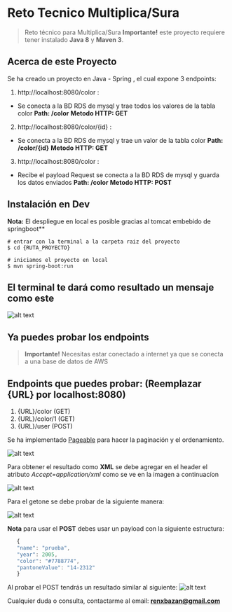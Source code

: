 # Reto Tecnico Multiplica/Sura

> Reto técnico para Multiplica/Sura
> **Importante!** este proyecto requiere tener instalado **Java 8**  y **Maven 3**.

## Acerca de este Proyecto
Se ha creado un proyecto en Java - Spring , el cual expone 3 endpoints:
1. http://localhost:8080/color :
 - Se conecta a la BD RDS de mysql y trae todos los valores de la tabla color **Path: /color** **Metodo HTTP: GET** 
2. http://localhost:8080/color/{id} :
 - Se conecta a la BD RDS de mysql y trae un valor de la tabla color **Path: /color/{id}** **Metodo HTTP: GET** 
3. http://localhost:8080/color :
 - Recibe el payload Request se conecta a la BD RDS de mysql  y guarda los datos enviados  **Path: /color** **Metodo HTTP: POST**
 


## Instalación en Dev
**Nota:** El despliegue en local es posible gracias al tomcat embebido de springboot** 

```batch
# entrar con la terminal a la carpeta raiz del proyecto
$ cd {RUTA_PROYECTO}

# iniciamos el proyecto en local
$ mvn spring-boot:run

```
## El terminal te dará como resultado un mensaje como este
![alt text](https://gist.githubusercontent.com/renxbazan/6e73b076a41c257d8398816eea150d62/raw/26c23eecab23ae6cb2ddb9fcb851151ec99aa8b0/spring-terminal.png?raw=true)

## Ya puedes probar los endpoints
> **Importante!** Necesitas estar conectado a internet ya que se conecta a una base de datos de AWS 


## Endpoints que puedes probar: (Reemplazar {URL} por localhost:8080)
 1. {URL}/color                         (GET)
 2. {URL}/color/1                       (GET)
 3. {URL}/user                          (POST)
 
 Se ha implementado [Pageable](https://docs.spring.io/spring-data/commons/docs/current/api/org/springframework/data/domain/Pageable.html) para hacer la paginación y el ordenamiento.
 
 ![alt text](https://gist.githubusercontent.com/renxbazan/6e73b076a41c257d8398816eea150d62/raw/26c23eecab23ae6cb2ddb9fcb851151ec99aa8b0/postman-get-pageable.png?raw=true)
 
 Para obtener el resultado como **XML** se debe agregar en el header el atributo *Accept=application/xml* como se ve en la imagen a continuacíon 
 
 ![alt text](https://gist.githubusercontent.com/renxbazan/6e73b076a41c257d8398816eea150d62/raw/26c23eecab23ae6cb2ddb9fcb851151ec99aa8b0/postman-get-pageable-xml.png?raw=true)
 
 Para el getone se debe probar de la siguiente manera:
 
  ![alt text](https://gist.githubusercontent.com/renxbazan/6e73b076a41c257d8398816eea150d62/raw/26c23eecab23ae6cb2ddb9fcb851151ec99aa8b0/postman-get-one.png?raw=true)
 

 **Nota** para usar el **POST** debes usar un payload con la siguiente estructura:
 ```javascript
 	{
    "name": "prueba",
    "year": 2005,
    "color": "#7788774",
    "pantoneValue": "14-2312"
  	}
```


 Al probar el POST tendrás un resultado similar al siguiente: 
![alt text](https://gist.githubusercontent.com/renxbazan/6e73b076a41c257d8398816eea150d62/raw/26c23eecab23ae6cb2ddb9fcb851151ec99aa8b0/postman-post.png?raw=true)




Cualquier duda o consulta, contactarme al email: **renxbazan@gmail.com**